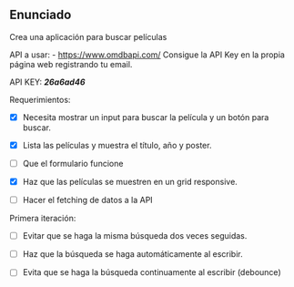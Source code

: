 ## Enunciado

Crea una aplicación para buscar películas

API a usar: - https://www.omdbapi.com/ Consigue la API Key en la propia página
web registrando tu email.

API KEY: **_26a6ad46_**

Requerimientos:

- [x] Necesita mostrar un input para buscar la película y un botón para buscar.

- [x] Lista las películas y muestra el título, año y poster.

- [ ] Que el formulario funcione

- [x] Haz que las películas se muestren en un grid responsive.

- [ ] Hacer el fetching de datos a la API

Primera iteración:

- [ ] Evitar que se haga la misma búsqueda dos veces seguidas.

- [ ] Haz que la búsqueda se haga automáticamente al escribir.

- [ ] Evita que se haga la búsqueda continuamente al escribir (debounce)
